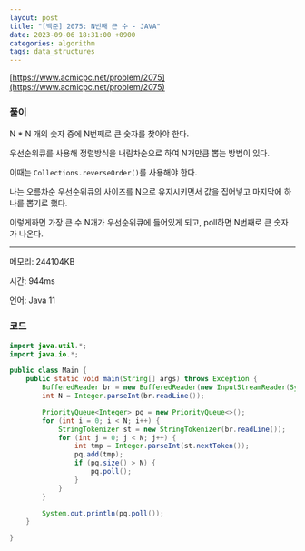 ```yaml
---
layout: post
title: "[백준] 2075: N번째 큰 수 - JAVA"
date: 2023-09-06 18:31:00 +0900
categories: algorithm
tags: data_structures
---
```


[https://www.acmicpc.net/problem/2075](https://www.acmicpc.net/problem/2075)

### 풀이

N * N 개의 숫자 중에 N번째로 큰 숫자를 찾아야 한다.

우선순위큐를 사용해 정렬방식을 내림차순으로 하여 N개만큼 뽑는 방법이 있다.

이때는 <code>Collections.reverseOrder()</code>를 사용해야 한다.

나는 오름차순 우선순위큐의 사이즈를 N으로 유지시키면서 값을 집어넣고 마지막에 하나를 뽑기로 했다.

이렇게하면 가장 큰 수 N개가 우선순위큐에 들어있게 되고, poll하면 N번째로 큰 숫자가 나온다.

---

메모리: 244104KB

시간: 944ms

언어: Java 11

### 코드

```java
import java.util.*;
import java.io.*;

public class Main {
    public static void main(String[] args) throws Exception {
        BufferedReader br = new BufferedReader(new InputStreamReader(System.in));
        int N = Integer.parseInt(br.readLine());

        PriorityQueue<Integer> pq = new PriorityQueue<>();
        for (int i = 0; i < N; i++) {
            StringTokenizer st = new StringTokenizer(br.readLine());
            for (int j = 0; j < N; j++) {
                int tmp = Integer.parseInt(st.nextToken());
                pq.add(tmp);
                if (pq.size() > N) {
                    pq.poll();
                }
            }
        }

        System.out.println(pq.poll());
    }

}
```
